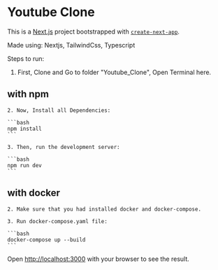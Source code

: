 # Youtube Clone

This is a [Next.js](https://nextjs.org/) project bootstrapped with [`create-next-app`](https://github.com/vercel/next.js/tree/canary/packages/create-next-app).

Made using: Nextjs, TailwindCss, Typescript

Steps to run:

1. First, Clone and Go to folder "Youtube_Clone", Open Terminal here.

## with npm

    2. Now, Install all Dependencies:

    ```bash
    npm install
    ```

    3. Then, run the development server:

    ```bash
    npm run dev
    ```

## with docker

    2. Make sure that you had installed docker and docker-compose.

    3. Run docker-compose.yaml file:

    ```bash
    docker-compose up --build
    ```

Open [http://localhost:3000](http://localhost:3000) with your browser to see the result.
